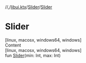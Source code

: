 //[.](../../index.md)/[libui.ktx](../index.md)/[Slider](index.md)/[Slider](-slider.md)



# Slider  
[linux, macosx, windows64, windows]  
Content  
[linux, macosx, windows64, windows]  
fun [Slider](-slider.md)(min: Int, max: Int)  



